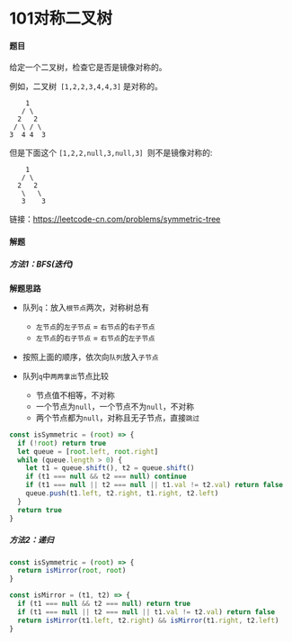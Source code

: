 # 101对称二叉树

#### 题目

给定一个二叉树，检查它是否是镜像对称的。

例如，二叉树` [1,2,2,3,4,4,3]` 是对称的。

    	1
       / \
      2   2
     / \ / \
    3  4 4  3

但是下面这个 `[1,2,2,null,3,null,3] `则不是镜像对称的:

    	1
       / \
      2   2
       \   \
       3    3

链接：https://leetcode-cn.com/problems/symmetric-tree

#### 解题

##### 方法1：BFS(迭代)

**解题思路**

- 队列`q`：放入`根节点`两次，对称树总有
  + `左节点`的`左子节点` = `右节点`的`右子节点`
  + `左节点`的`右子节点` = `右节点`的`左子节点`

- 按照上面的顺序，依次向`队列`放入`子节点`
- 队列`q`中`两两拿出`节点比较
  + 节点值不相等，不对称
  + 一个节点为`null`，一个节点不为`null`，不对称
  + 两个节点都为`null`，对称且无子节点，直接`跳过`

```javascript
const isSymmetric = (root) => {
  if (!root) return true
  let queue = [root.left, root.right]
  while (queue.length > 0) {
    let t1 = queue.shift(), t2 = queue.shift()
    if (t1 === null && t2 === null) continue
    if (t1 === null || t2 === null || t1.val != t2.val) return false
    queue.push(t1.left, t2.right, t1.right, t2.left)
  }
  return true
}
```



##### 方法2：递归

```javascript
const isSymmetric = (root) => {
  return isMirror(root, root)
}

const isMirror = (t1, t2) => {
  if (t1 === null && t2 === null) return true
  if (t1 === null || t2 === null || t1.val != t2.val) return false
  return isMirror(t1.left, t2.right) && isMirror(t1.right, t2.left)
}
```

